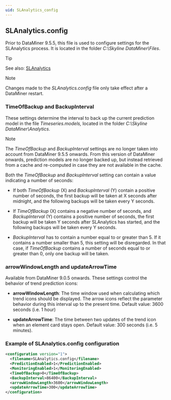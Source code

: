 ```yaml
---
uid: SLAnalytics_config
---
```


## SLAnalytics.config

Prior to DataMiner 9.5.5, this file is used to configure settings for the SLAnalytics process. It is located in the folder *C:\\Skyline DataMiner\\Files*.

> [!TIP]
> See also:
> [SLAnalytics](xref:DataMiner_processes#slanalytics)

> [!NOTE]
> Changes made to the *SLAnalytics.config* file only take effect after a DataMiner restart.

### TimeOfBackup and BackupInterval

These settings determine the interval to back up the current prediction model in the file *Timeseries.models,* located in the folder *C:\\Skyline DataMiner\\Analytics*.

> [!NOTE]
> The *TimeOfBackup* and *BackupInterval* settings are no longer taken into account from DataMiner 9.5.5 onwards. From this version of DataMiner onwards, prediction models are no longer backed up, but instead retrieved from a cache and re-computed in case they are not available in the cache.

Both the *TimeOfBackup* and *BackupInterval* setting can contain a value indicating a number of seconds:

- If both *TimeOfBackup* (X) and *BackupInterval* (Y) contain a positive number of seconds, the first backup will be taken at X seconds after midnight, and the following backups will be taken every Y seconds.

- If *TimeOfBackup* (X) contains a negative number of seconds, and *BackupInterval* (Y) contains a positive number of seconds, the first backup will be taken Y seconds after SLAnalytics has started, and the following backups will be taken every Y seconds.

- *BackupInterval* has to contain a number equal to or greater than 5. If it contains a number smaller than 5, this setting will be disregarded. In that case, if *TimeOfBackup* contains a number of seconds equal to or greater than 0, only one backup will be taken.

### arrowWindowLength and updateArrowTime

Available from DataMiner 9.0.5 onwards. These settings control the behavior of trend prediction icons:

- **arrowWindowLength**: The time window used when calculating which trend icons should be displayed. The arrow icons reflect the parameter behavior during this interval up to the present time. Default value: 3600 seconds (i.e. 1 hour)

- **updateArrowTime**: The time between two updates of the trend icon when an element card stays open. Default value: 300 seconds (i.e. 5 minutes).

### Example of SLAnalytics.config configuration

```xml
<configuration version="1">
  <filename>SLAnalytics.config</filename>
  <PredictionEnabled>1</PredictionEnabled>
  <MonitoringEnabled>1</MonitoringEnabled>
  <TimeOfBackup>0</TimeOfBackup>
  <BackupInterval>86400</BackupInterval>
  <arrowWindowLength>3600</arrowWindowLength>
  <updateArrowTime>300</updateArrowTime>
</configuration>
```
